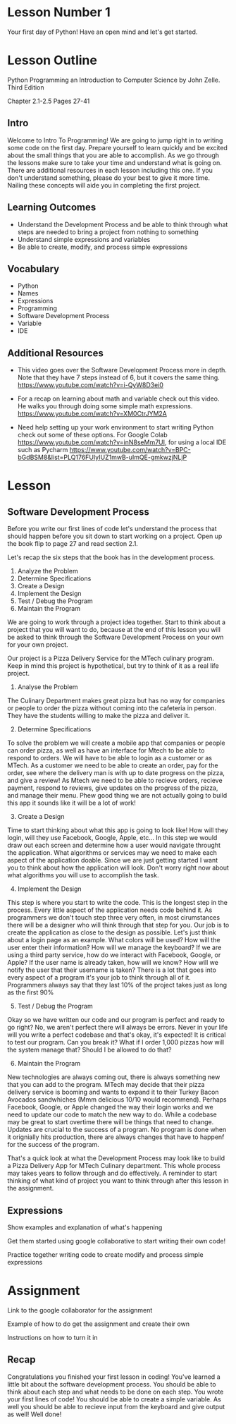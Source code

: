# Lesson Number 1

Your first day of Python! Have an open mind and let's get started.

# Lesson Outline #

Python Programming an Introduction to Computer Science by John Zelle. Third Edition

Chapter 2.1-2.5 Pages 27-41

## Intro ##

Welcome to Intro To Programming! We are going to jump right in to writing some code on the first day. Prepare yourself to learn quickly and be excited about the small things that you are able to accomplish. As we go through the lessons make sure to take your time and understand what is going on. There are additional resources in each lesson including this one. If you don't understand something, please do your best to give it more time. Nailing these concepts will aide you in completing the first project.

## Learning Outcomes ##

- Understand the Development Process and be able to think through what steps are needed to bring a project from nothing to something
- Understand simple expressions and variables
- Be able to create, modify, and process simple expressions

## Vocabulary ##

- Python
- Names
- Expressions
- Programming
- Software Development Process
- Variable
- IDE

## Additional Resources ##

- This video goes over the Software Development Process more in depth. Note that they have 7 steps instead of 6, but it covers the same thing. https://www.youtube.com/watch?v=i-QyW8D3ei0

- For a recap on learning about math and variable check out this video. He walks you through doing some simple math expressions. https://www.youtube.com/watch?v=XM0CtrJYM2A

- Need help setting up your work environment to start writing Python check out some of these options. For Google Colab https://www.youtube.com/watch?v=inN8seMm7UI, for using a local IDE such as Pycharm https://www.youtube.com/watch?v=BPC-bGdBSM8&list=PLQ176FUIyIUZ1mwB-uImQE-gmkwzjNLjP

# Lesson #

## Software Development Process ##

Before you write our first lines of code let's understand the process that should happen before you sit down to start working on a project. Open up the book flip to page 27 and read section 2.1. 

Let's recap the six steps that the book has in the development process.
1. Analyze the Problem
2. Determine Specifications
3. Create a Design
4. Implement the Design
5. Test / Debug the Program
6. Maintain the Program

We are going to work through a project idea together. Start to think about a project that you will want to do, because at the end of this lesson you will be asked to think through the Software Development Process on your own for your own project.

Our project is a Pizza Delivery Service for the MTech culinary program. Keep in mind this project is hypothetical, but try to think of it as a real life project.

1. Analyse the Problem

The Culinary Department makes great pizza but has no way for companies or people to order the pizza without coming into the cafeteria in person. They have the students willing to make the pizza and deliver it. 

2. Determine Specifications

To solve the problem we will create a mobile app that companies or people can order pizza, as well as have an interface for Mtech to be able to respond to orders. We will have to be able to login as a customer or as MTech. As a customer we need to be able to create an order, pay for the order, see where the delivery man is with up to date progress on the pizza, and give a review! As Mtech we need to be able to recieve orders, recieve payment, respond to reviews, give updates on the progress of the pizza, and manage their menu. Phew good thing we are not actually going to build this app it sounds like it will be a lot of work!

3. Create a Design

Time to start thinking about what this app is going to look like! How will they login, will they use Facebook, Google, Apple, etc... In this step we would draw out each screen and determine how a user would navigate throught the application. What algorithms or services may we need to make each aspect of the application doable. Since we are just getting started I want you to think about how the application will look. Don't worry right now about what algorithms you will use to accomplish the task. 

4. Implement the Design

This step is where you start to write the code. This is the longest step in the process. Every little aspect of the application needs code behind it. As programmers we don't touch step three very often, in most cirumstances there will be a designer who will think through that step for you. Our job is to create the application as close to the design as possible. Let's just think about a login page as an example. What colors will be used? How will the user enter their information? How will we manage the keyboard? If we are using a third party service, how do we interact with Facebook, Google, or Apple? If the user name is already taken, how will we know? How will we notify the user that their username is taken? There is a lot that goes into every aspect of a program it's your job to think through all of it. Programmers always say that they last 10% of the project takes just as long as the first 90%

5. Test / Debug the Program

Okay so we have written our code and our program is perfect and ready to go right? No, we aren't perfect there will always be errors. Never in your life will you write a perfect codebase and that's okay, it's expected! It is critical to test our program. Can you break it? What if I order 1,000 pizzas how will the system manage that? Should I be allowed to do that? 

6. Maintain the Program

New technologies are always coming out, there is always something new that you can add to the program. MTech may decide that their pizza delivery service is booming and wants to expand it to their Turkey Bacon Avocados sandwhiches (Mmm delicious 10/10 would recommend). Perhaps Facebook, Google, or Apple changed the way their login works and we need to update our code to match the new way to do. While a codebase may be great to start overtime there will be things that need to change. Updates are crucial to the success of a program. No program is done when it orignially hits production, there are always changes that have to happenf for the success of the program.

That's a quick look at what the Development Process may look like to build a Pizza Delivery App for MTech Culinary department. This whole process may takes years to follow through and do effectively. A reminder to start thinking of what kind of project you want to think through after this lesson in the assignment.

## Expressions ##

Show examples and explanation of what's happening

Get them started using google collaborative to start writing their own code!

Practice together writing code to create modify and process simple expressions

# Assignment #

Link to the google collaborator for the assignment

Example of how to do get the assignment and create their own

Instructions on how to turn it in

## Recap ##

Congratulations you finished your first lesson in coding! You've learned a little bit about the software development process. You should be able to think about each step and what needs to be done on each step. You wrote your first lines of code! You should be able to create a simple variable. As well you should be able to recieve input from the keyboard and give output as well! Well done! 